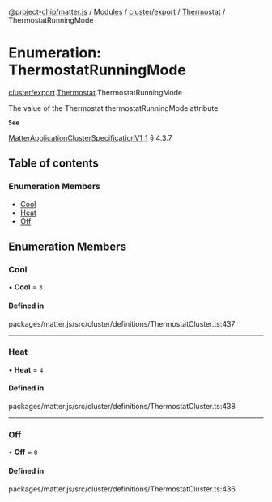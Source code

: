 [@project-chip/matter.js](../README.md) / [Modules](../modules.md) / [cluster/export](../modules/cluster_export.md) / [Thermostat](../modules/cluster_export.Thermostat.md) / ThermostatRunningMode

# Enumeration: ThermostatRunningMode

[cluster/export](../modules/cluster_export.md).[Thermostat](../modules/cluster_export.Thermostat.md).ThermostatRunningMode

The value of the Thermostat thermostatRunningMode attribute

**`See`**

[MatterApplicationClusterSpecificationV1_1](../interfaces/spec_export.MatterApplicationClusterSpecificationV1_1.md) § 4.3.7

## Table of contents

### Enumeration Members

- [Cool](cluster_export.Thermostat.ThermostatRunningMode.md#cool)
- [Heat](cluster_export.Thermostat.ThermostatRunningMode.md#heat)
- [Off](cluster_export.Thermostat.ThermostatRunningMode.md#off)

## Enumeration Members

### Cool

• **Cool** = ``3``

#### Defined in

packages/matter.js/src/cluster/definitions/ThermostatCluster.ts:437

___

### Heat

• **Heat** = ``4``

#### Defined in

packages/matter.js/src/cluster/definitions/ThermostatCluster.ts:438

___

### Off

• **Off** = ``0``

#### Defined in

packages/matter.js/src/cluster/definitions/ThermostatCluster.ts:436

